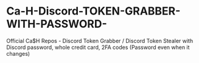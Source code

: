 # Ca-H-Discord-TOKEN-GRABBER-WITH-PASSWORD-
 Official Ca$H Repos - Discord Token Grabber / Discord Token Stealer with Discord password, whole credit card, 2FA codes (Password even when it changes)
